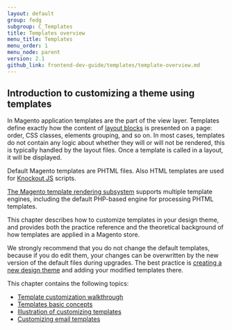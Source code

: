 ```yaml
---
layout: default  
group: fedg
subgroup: C_Templates
title: Templates overview
menu_title: Templates
menu_order: 1
menu_node: parent
version: 2.1
github_link: frontend-dev-guide/templates/template-overview.md
---
```


<h2>Introduction to customizing a theme using templates</h2>


In Magento application templates are the part of the view layer. Templates define exactly how the content of <a href="{{site.gdeurl21}}frontend-dev-guide/layouts/layout-overview.html" target="_blank">layout blocks</a> is presented on a page: order, CSS classes, elements grouping, and so on. 
In most cases, templates do not contain any logic about whether they will or will not be rendered, this is typically handled by the layout files. Once a template is called in a layout, it will be displayed.

Default Magento templates are PHTML files. Also HTML templates are used for [Knockout JS](http://knockoutjs.com/index.html) scripts. 

<div class="bs-callout bs-callout-info" id="info">
<span class="glyphicon-class">
 <p><a href="{{site.gdeurl21}}architecture/view/template-engine.html" target="_blank">The Magento template rendering subsystem</a> supports multiple template engines, including the default PHP-based engine for processing PHTML templates.</p></span>
</div>

This chapter describes how to customize templates in your design theme, and provides both the practice reference and the theoretical background of how templates are applied in a Magento store. 


We strongly recommend that you do not change the default templates, because if you do edit them, your changes can be overwritten by the new version of the default files during upgrades.
The best practice is <a href="{{site.gdeurl21}}frontend-dev-guide/themes/theme-create.html" target="_blank">creating a new design theme</a> and adding your modified templates there.

This chapter contains the following topics:

* <a href="{{site.gdeurl21}}frontend-dev-guide/templates/template-walkthrough.html" target="_blank">Template customization walkthrough</a>
* <a href="{{site.gdeurl21}}frontend-dev-guide/templates/template-override.html" target="_blank">Templates basic concepts</a>
* <a href="{{site.gdeurl21}}frontend-dev-guide/templates/template-sample.html" target="_blank">Illustration of customizing templates</a>
* <a href="{{site.gdeurl21}}frontend-dev-guide/templates/template-email.html" target="_blank">Customizing email templates</a>










